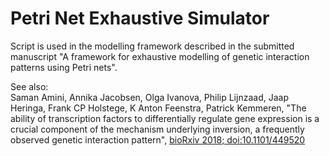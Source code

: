 # Petri Net Exhaustive Simulator
Script is used in the modelling framework described in the submitted manuscript "A framework for exhaustive modelling of genetic interaction patterns using Petri nets". 

See also:    
Saman Amini, Annika Jacobsen, Olga Ivanova, Philip Lijnzaad, Jaap Heringa, Frank CP Holstege, K Anton Feenstra,  Patrick Kemmeren, "The ability of transcription factors to differentially regulate gene expression is a crucial component of the mechanism underlying inversion, a frequently observed genetic interaction pattern", [bioRxiv 2018; doi:10.1101/449520](https://www.biorxiv.org/content/early/2018/10/22/449520)
